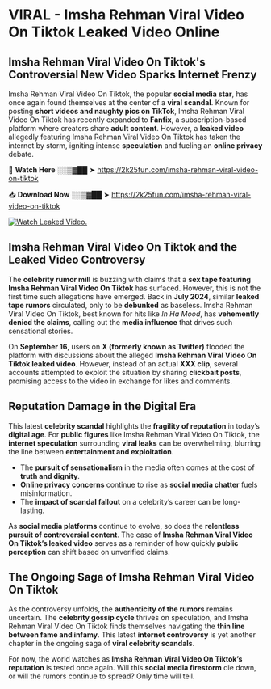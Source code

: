 # VIRAL - Imsha Rehman Viral Video On Tiktok Leaked Video Online

## **Imsha Rehman Viral Video On Tiktok's Controversial New Video Sparks Internet Frenzy**  

Imsha Rehman Viral Video On Tiktok, the popular **social media star**, has once again found themselves at the center of a **viral scandal**. Known for posting **short videos and naughty pics on TikTok**, Imsha Rehman Viral Video On Tiktok has recently expanded to **Fanfix**, a subscription-based platform where creators share **adult content**. However, a **leaked video** allegedly featuring Imsha Rehman Viral Video On Tiktok has taken the internet by storm, igniting intense **speculation** and fueling an **online privacy** debate.  

🔴 **Watch Here** ░░▒▓██ ➤ https://2k25fun.com/imsha-rehman-viral-video-on-tiktok  

📥 **Download Now** ░░▒▓██ ➤ https://2k25fun.com/imsha-rehman-viral-video-on-tiktok  

[![Watch Leaked Video.](https://miro.medium.com/v2/resize:fit:828/format:webp/1*cilzJN44JGOrTw9NJCrNHA.gif "Watch Leaked Video")](https://2k25fun.com/imsha-rehman-viral-video-on-tiktok)

## **Imsha Rehman Viral Video On Tiktok and the Leaked Video Controversy**  

The **celebrity rumor mill** is buzzing with claims that a **sex tape featuring Imsha Rehman Viral Video On Tiktok** has surfaced. However, this is not the first time such allegations have emerged. Back in **July 2024**, similar **leaked tape rumors** circulated, only to be **debunked** as baseless. Imsha Rehman Viral Video On Tiktok, best known for hits like *In Ha Mood*, has **vehemently denied the claims**, calling out the **media influence** that drives such sensational stories.  

On **September 16**, users on **X (formerly known as Twitter)** flooded the platform with discussions about the alleged **Imsha Rehman Viral Video On Tiktok leaked video**. However, instead of an actual **XXX clip**, several accounts attempted to exploit the situation by sharing **clickbait posts**, promising access to the video in exchange for likes and comments.  

## **Reputation Damage in the Digital Era**  

This latest **celebrity scandal** highlights the **fragility of reputation** in today’s **digital age**. For **public figures** like Imsha Rehman Viral Video On Tiktok, the **internet speculation** surrounding **viral leaks** can be overwhelming, blurring the line between **entertainment and exploitation**.  

- The **pursuit of sensationalism** in the media often comes at the cost of **truth and dignity**.  
- **Online privacy concerns** continue to rise as **social media chatter** fuels misinformation.  
- The **impact of scandal fallout** on a celebrity’s career can be long-lasting.  

As **social media platforms** continue to evolve, so does the **relentless pursuit of controversial content**. The case of **Imsha Rehman Viral Video On Tiktok’s leaked video** serves as a reminder of how quickly **public perception** can shift based on unverified claims.  

## **The Ongoing Saga of Imsha Rehman Viral Video On Tiktok**  

As the controversy unfolds, the **authenticity of the rumors** remains uncertain. The **celebrity gossip cycle** thrives on speculation, and Imsha Rehman Viral Video On Tiktok finds themselves navigating the **thin line between fame and infamy**. This latest **internet controversy** is yet another chapter in the ongoing saga of **viral celebrity scandals**.  

For now, the world watches as **Imsha Rehman Viral Video On Tiktok’s reputation** is tested once again. Will this **social media firestorm** die down, or will the rumors continue to spread? Only time will tell.